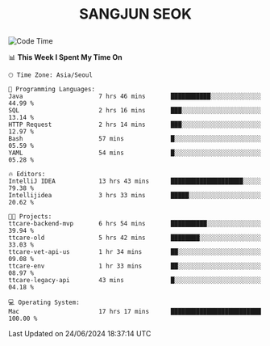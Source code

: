 <h1>
 <p align="center">
   SANGJUN SEOK
 </p>
</h1>

<!--START_SECTION:waka-->
![Code Time](http://img.shields.io/badge/Code%20Time-3%2C623%20hrs%2012%20mins-blue)

📊 **This Week I Spent My Time On** 

```text
🕑︎ Time Zone: Asia/Seoul

💬 Programming Languages: 
Java                     7 hrs 46 mins       ███████████░░░░░░░░░░░░░░   44.99 % 
SQL                      2 hrs 16 mins       ███░░░░░░░░░░░░░░░░░░░░░░   13.14 % 
HTTP Request             2 hrs 14 mins       ███░░░░░░░░░░░░░░░░░░░░░░   12.97 % 
Bash                     57 mins             █░░░░░░░░░░░░░░░░░░░░░░░░   05.59 % 
YAML                     54 mins             █░░░░░░░░░░░░░░░░░░░░░░░░   05.28 % 

🔥 Editors: 
IntelliJ IDEA            13 hrs 43 mins      ████████████████████░░░░░   79.38 % 
Intellijidea             3 hrs 33 mins       █████░░░░░░░░░░░░░░░░░░░░   20.62 % 

🐱‍💻 Projects: 
ttcare-backend-mvp       6 hrs 54 mins       ██████████░░░░░░░░░░░░░░░   39.94 % 
ttcare-old               5 hrs 42 mins       ████████░░░░░░░░░░░░░░░░░   33.03 % 
ttcare-vet-api-us        1 hr 34 mins        ██░░░░░░░░░░░░░░░░░░░░░░░   09.08 % 
ttcare-env               1 hr 33 mins        ██░░░░░░░░░░░░░░░░░░░░░░░   08.97 % 
ttcare-legacy-api        43 mins             █░░░░░░░░░░░░░░░░░░░░░░░░   04.18 % 

💻 Operating System: 
Mac                      17 hrs 17 mins      █████████████████████████   100.00 % 
```


 Last Updated on 24/06/2024 18:37:14 UTC
<!--END_SECTION:waka-->
